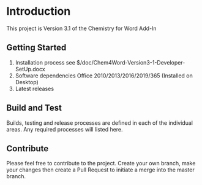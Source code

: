 # Introduction 
This project is Version 3.1 of the Chemistry for Word Add-In

## Getting Started
1.	Installation process see $/doc/Chem4Word-Version3-1-Developer-SetUp.docx
2.	Software dependencies Office 2010/2013/2016/2019/365 (Installed on Desktop)
3.	Latest releases

## Build and Test
Builds, testing and release processes are defined in each of the individual areas.  Any required processes will listed here. 

## Contribute
Please feel free to contribute to the project.
Create your own branch, make your changes then create a Pull Request to initiate a merge into the master branch.

